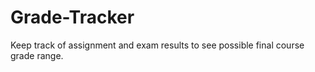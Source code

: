 # Grade-Tracker
Keep track of assignment and exam results to see possible final course grade range.
